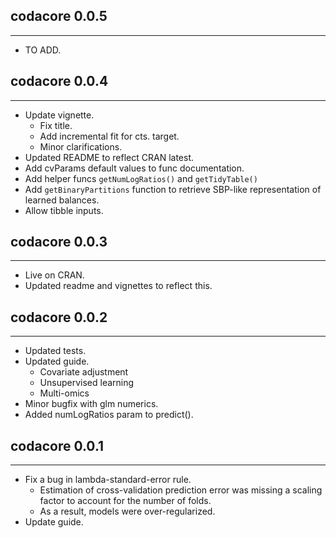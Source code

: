 ## codacore 0.0.5
---------------------
* TO ADD.


## codacore 0.0.4
---------------------
* Update vignette.
    * Fix title.
    * Add incremental fit for cts. target.
    * Minor clarifications.
* Updated README to reflect CRAN latest.
* Add cvParams default values to func documentation.
* Add helper funcs `getNumLogRatios()` and `getTidyTable()`
* Add `getBinaryPartitions` function to retrieve SBP-like representation of learned balances.
* Allow tibble inputs.

## codacore 0.0.3
---------------------
* Live on CRAN.
* Updated readme and vignettes to reflect this.

## codacore 0.0.2
---------------------
* Updated tests.
* Updated guide.
    * Covariate adjustment
    * Unsupervised learning
    * Multi-omics
* Minor bugfix with glm numerics.
* Added numLogRatios param to predict().

## codacore 0.0.1
---------------------
* Fix a bug in lambda-standard-error rule.
    * Estimation of cross-validation prediction error was missing a scaling factor to account for the number of folds.
    * As a result, models were over-regularized.
* Update guide.